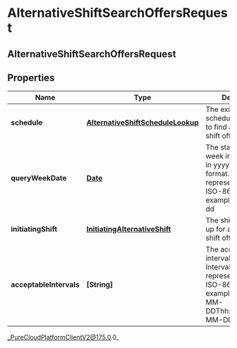 # AlternativeShiftSearchOffersRequest

## AlternativeShiftSearchOffersRequest

## Properties

|Name | Type | Description | Notes|
|------------ | ------------- | ------------- | -------------|
| **schedule** | [**AlternativeShiftScheduleLookup**](AlternativeShiftScheduleLookup) | The existing schedule being used to find alternative shift offers | |
| **queryWeekDate** | [**Date**](Date) | The start date for the week in this schedule in yyyy-MM-dd format. Dates are represented as an ISO-8601 string. For example: yyyy-MM-dd | |
| **initiatingShift** | [**InitiatingAlternativeShift**](InitiatingAlternativeShift) | The shift a user puts up for alternative shift offers | |
| **acceptableIntervals** | **[String]** | The acceptable intervals in offers. Intervals are represented as an ISO-8601 string. For example: YYYY-MM-DDThh:mm:ss/YYYY-MM-DDThh:mm:ss | [optional] |



_PureCloudPlatformClientV2@175.0.0_
